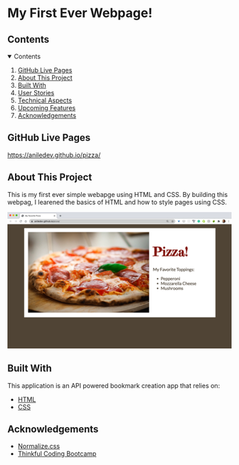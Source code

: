 # My First Ever Webpage!

<!-- TABLE OF CONTENTS -->
## Contents 
<details open="open">
  <summary>Contents</summary>
  <ol>
    <li><a href="#github-lives-pages">GitHub Live Pages</a></li>
    <li><a href="#about">About This Project</a></li>
    <li><a href="#built-with">Built With</a></li>
    <li><a href="#user-stories">User Stories</a></li>
    <li><a href="#technical-aspects">Technical Aspects</a></li>
    <li><a href="#upcoming-features">Upcoming Features</a></li>
    <li><a href="#acknowledgements">Acknowledgements</a></li>
  </ol>
</details>


## GitHub Live Pages

https://aniledev.github.io/pizza/


## About This Project

This is my first ever simple webapge using HTML and CSS. By building this webpag, I learened the basics of HTML and how to style pages using CSS.



![My First Website](https://github.com/aniledev/pizza/blob/master/Screen%20Shot%202020-12-14%20at%201.05.16%20PM.png?raw=true)


## Built With

This application is an API powered bookmark creation app that relies on:
* [HTML](https://html.spec.whatwg.org/)
* [CSS](https://developer.mozilla.org/en-US/docs/Web/CSS)


<!-- ACKNOWLEDGEMENTS -->

## Acknowledgements
* [Normalize.css](https://necolas.github.io/normalize.css/)
* [Thinkful Coding Bootcamp](https://www.thinkful.com/)

